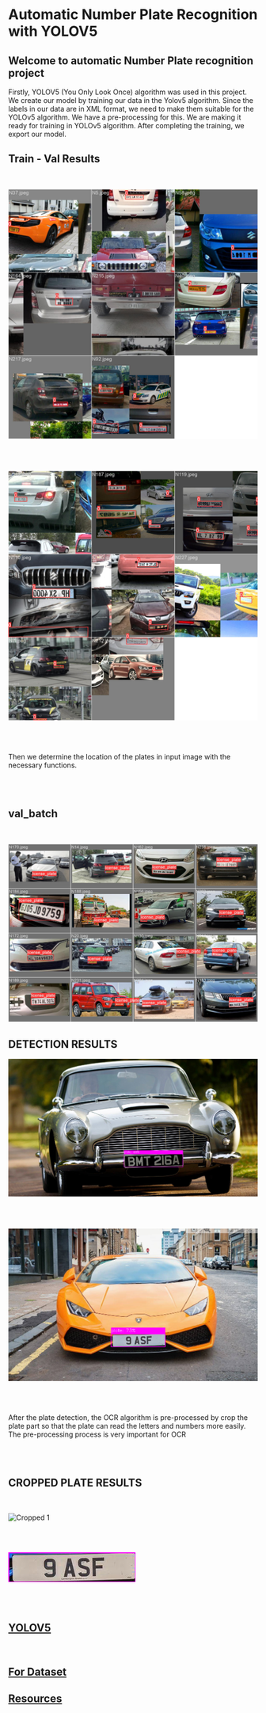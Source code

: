 # Automatic Number Plate Recognition with YOLOV5

## Welcome to automatic Number Plate recognition project

Firstly, YOLOV5 (You Only Look Once) algorithm was used in this project. We create our model by training our data in the Yolov5 algorithm. Since the labels in our data are in XML format, we need to make them suitable for the YOLOv5 algorithm. We have a pre-processing for this. We are making it ready for training in YOLOv5 algorithm. After completing the training, we export our model. 

## Train - Val Results
<br>

![Train_batch](https://github.com/osmansefayuksel/Automatic-Number-Plate-Recognition-with-YOLOV5/blob/main/results/train_batch0.jpg)

<br>
<br>

![Train_batch](https://github.com/osmansefayuksel/Automatic-Number-Plate-Recognition-with-YOLOV5/blob/main/results/train_batch2.jpg)

<br>
<br>

Then we determine the location of the plates in input image with the necessary functions. 

<br>
<br>

## val_batch 

<br>

![Val_batch](https://github.com/osmansefayuksel/Automatic-Number-Plate-Recognition-with-YOLOV5/blob/main/results/val_batch0_labels.jpg)


## DETECTION RESULTS

![Detection 1](https://github.com/osmansefayuksel/Automatic-Number-Plate-Recognition-with-YOLOV5/blob/main/results/result3.png)


<br>
<br>


![Detection 2](https://github.com/osmansefayuksel/Automatic-Number-Plate-Recognition-with-YOLOV5/blob/main/results/result4.png)


<br>
<br>


After the plate detection, the OCR algorithm is pre-processed by crop the plate part so that the plate can read the letters and numbers more easily. The pre-processing process is very important for OCR

<br>
<br>

## CROPPED PLATE RESULTS
<br>

![Cropped 1]("https://github.com/osmansefayuksel/Automatic-Number-Plate-Recognition-with-YOLOV5/blob/main/results/cropped3.png")


<br>
<br>


![Cropped 2](https://github.com/osmansefayuksel/Automatic-Number-Plate-Recognition-with-YOLOV5/blob/main/results/cropped4.png)


<br>
<br>


## [YOLOV5](https://github.com/ultralytics/yolov5)
<br>

## [For Dataset](https://www.kaggle.com/datasets/aslanahmedov/number-plate-detection)

## [Resources](https://www.kaggle.com/code/prateekcse101/mini-project-i)







